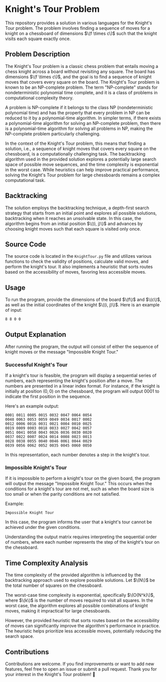# Knight's Tour Problem

This repository provides a solution in various languages for the Knight's Tour problem. The problem involves finding a sequence of moves for a knight on a chessboard of dimensions $\(f \times c\)$ such that the knight visits each square exactly once.

## Problem Description

The Knight's Tour problem is a classic chess problem that entails moving a chess knight across a board without revisiting any square. The board has dimensions $\(f \times c\)$, and the goal is to find a sequence of knight moves that covers every square on the board.
The Knight's Tour problem is known to be an NP-complete problem. The term "NP-complete" stands for nondeterministic polynomial time complete, and it is a class of problems in computational complexity theory.

A problem is NP-complete if it belongs to the class NP (nondeterministic polynomial time) and has the property that every problem in NP can be reduced to it by a polynomial-time algorithm. In simpler terms, if there exists a polynomial-time algorithm for solving an NP-complete problem, then there is a polynomial-time algorithm for solving all problems in NP, making the NP-complete problem particularly challenging.

In the context of the Knight's Tour problem, this means that finding a solution, i.e., a sequence of knight moves that covers every square on the chessboard, is a computationally challenging task. The backtracking algorithm used in the provided solution explores a potentially large search space of possible move sequences, and the time complexity is exponential in the worst case. While heuristics can help improve practical performance, solving the Knight's Tour problem for large chessboards remains a complex computational task.

## Backtracking

The solution employs the backtracking technique, a depth-first search strategy that starts from an initial point and explores all possible solutions, backtracking when it reaches an unsolvable state. In this case, the algorithm begins from an initial position $\((i, j)\)$ and advances by choosing knight moves such that each square is visited only once.

## Source Code

The source code is located in the `KnightTour.py` file and utilizes various functions to check the validity of positions, calculate valid moves, and perform the knight's tour. It also implements a heuristic that sorts routes based on the accessibility of moves, favoring less accessible moves.

## Usage

To run the program, provide the dimensions of the board $\(f\)$ and $\(c\)$, as well as the initial coordinates of the knight $\((i, j)\)$. Here is an example of input:

```bash
8 8 0 0
```

## Output Explanation

After running the program, the output will consist of either the sequence of knight moves or the message "Impossible Knight Tour." 

### Successful Knight's Tour

If a knight's tour is feasible, the program will display a sequential series of numbers, each representing the knight's position after a move. The numbers are presented in a linear index format. For instance, if the knight is initially at position $(0, 0)$ on the chessboard, the program will output $0001$ to indicate the first position in the sequence.

Here's an example output:

```plaintext
0001 0011 0005 0015 0032 0047 0064 0054 
0048 0063 0053 0059 0049 0034 0017 0002 
0012 0006 0016 0031 0021 0004 0010 0025 
0019 0009 0003 0018 0033 0027 0042 0057 
0051 0041 0058 0043 0026 0036 0030 0020 
0037 0022 0007 0024 0014 0008 0023 0013 
0028 0038 0055 0040 0046 0061 0044 0029 
0039 0056 0062 0052 0035 0045 0060 0050  
```

In this representation, each number denotes a step in the knight's tour.

### Impossible Knight's Tour

If it is impossible to perform a knight's tour on the given board, the program will output the message "Impossible Knight Tour." This occurs when the conditions for a knight's tour are not met, such as when the board size is too small or when the parity conditions are not satisfied.

Example:

```plaintext
Impossible Knight Tour
```

In this case, the program informs the user that a knight's tour cannot be achieved under the given conditions.

Understanding the output matrix requires interpreting the sequential order of numbers, where each number represents the step of the knight's tour on the chessboard.

## Time Complexity Analysis

The time complexity of the provided algorithm is influenced by the backtracking approach used to explore possible solutions. Let $\(N\)$ be the total number of squares on the chessboard.

The worst-case time complexity is exponential, specifically $\(O(N^k)\)$, where $\(k\)$ is the number of moves required to visit all squares. In the worst case, the algorithm explores all possible combinations of knight moves, making it impractical for large chessboards.

However, the provided heuristic that sorts routes based on the accessibility of moves can significantly improve the algorithm's performance in practice. The heuristic helps prioritize less accessible moves, potentially reducing the search space.

## Contributions

Contributions are welcome. If you find improvements or want to add new features, feel free to open an issue or submit a pull request. Thank you for your interest in the Knight's Tour problem! 🚀




